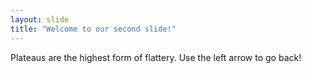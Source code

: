 ```yaml
---
layout: slide
title: "Welcome to our second slide!"
---
```

Plateaus are the highest form of flattery.
Use the left arrow to go back!
